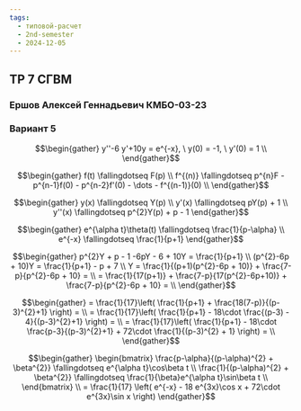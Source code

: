 ```yaml
---
tags:
  - типовой-расчет
  - 2nd-semester
  - 2024-12-05
---
```


## ТР 7 СГВМ

### Ершов Алексей Геннадьевич КМБО-03-23

### Вариант 5

$$\begin{gather}
y''-6 y'+10y = e^{-x}, \ y(0) = -1, \ y'(0) = 1 \\
\end{gather}$$

$$\begin{gather}
f(t) \fallingdotseq F(p) \\
f^{(n)} \fallingdotseq p^{n}F - p^{n-1}f(0) - p^{n-2}f'(0) - \dots - f^{(n-1)}(0) \\
\end{gather}$$

$$\begin{gather}
y(x) \fallingdotseq Y(p) \\
y'(x) \fallingdotseq pY(p) + 1 \\
y''(x) \fallingdotseq p^{2}Y(p) + p - 1
\end{gather}$$

$$\begin{gather}
e^{\alpha t}\theta(t) \fallingdotseq \frac{1}{p-\alpha} \\
e^{-x} \fallingdotseq \frac{1}{p+1}
\end{gather}$$

$$\begin{gather}
p^{2}Y + p - 1 -6pY - 6 + 10Y = \frac{1}{p+1} \\
(p^{2}-6p + 10)Y = \frac{1}{p+1} - p + 7 \\
Y = \frac{1}{(p+1)(p^{2}-6p + 10)} + \frac{7-p}{p^{2}-6p + 10} = \\
= \frac{1}{17(p+1)} + \frac{7-p}{17(p^{2}-6p+10)} + \frac{7-p}{p^{2}-6p + 10} = \\
\end{gather}$$

$$\begin{gather}
= \frac{1}{17}\left( \frac{1}{p+1} + \frac{18(7-p)}{(p-3)^{2}+1} \right) = \\
= \frac{1}{17}\left( \frac{1}{p+1} - 18\cdot \frac{(p-3) - 4}{(p-3)^{2}+1} \right) = \\
= \frac{1}{17}\left( \frac{1}{p+1} - 18\cdot \frac{p-3}{(p-3)^{2}+1} + 72\cdot \frac{1}{(p-3)^{2} + 1} \right) = \\
\end{gather}$$

$$\begin{gather}
\begin{bmatrix}
\frac{p-\alpha}{(p-\alpha)^{2} + \beta^{2}} \fallingdotseq e^{\alpha t}\cos\beta t \\
\frac{1}{(p-\alpha)^{2} + \beta^{2}} \fallingdotseq \frac{1}{\beta}e^{\alpha t}\sin\beta t \\
\end{bmatrix} \\
= \frac{1}{17} \left( e^{-x} - 18 e^{3x}\cos x + 72\cdot e^{3x}\sin x \right) 
\end{gather}$$